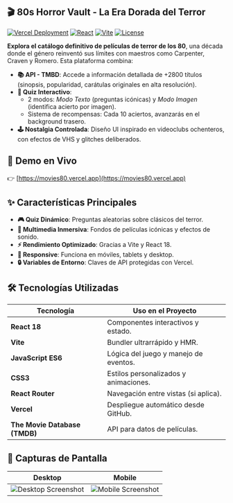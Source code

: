 ## 🎬 80s Horror Vault - La Era Dorada del Terror

[![Vercel Deployment](https://img.shields.io/badge/Deployed%20on-Vercel-black?style=flat&logo=vercel)](https://movies80.vercel.app)
[![React](https://img.shields.io/badge/React-18.2-blue?logo=react)](https://reactjs.org/)
[![Vite](https://img.shields.io/badge/Vite-4.4-orange?logo=vite)](https://vitejs.dev/)
[![License](https://img.shields.io/badge/License-MIT-green)](https://opensource.org/licenses/MIT)

**Explora el catálogo definitivo de películas de terror de los 80**, una década donde el género reinventó sus límites con maestros como Carpenter, Craven y Romero. Esta plataforma combina:

- **📚 API - TMBD**: Accede a información detallada de +2800 títulos (sinopsis, popularidad, carátulas originales en alta resolución).
- **🧪 Quiz Interactivo**: 
  - 2 modos: *Modo Texto* (preguntas icónicas) y *Modo Imagen* (identifica acierto por imagen).
  - Sistema de recompensas: Cada 10 aciertos, avanzarás en el background trasero.
- **🕹️ Nostalgia Controlada**: Diseño UI inspirado en videoclubs ochenteros, con efectos de VHS y glitches deliberados.

## 🚀 Demo en Vivo
👉 [https://movies80.vercel.app](https://movies80.vercel.app)

## ✨ Características Principales
- **🎮 Quiz Dinámico**: Preguntas aleatorias sobre clásicos del terror.
- **🎥 Multimedia Inmersiva**: Fondos de películas icónicas y efectos de sonido.
- **⚡ Rendimiento Optimizado**: Gracias a Vite y React 18.
- **📱 Responsive**: Funciona en móviles, tablets y desktop.
- **🔒 Variables de Entorno**: Claves de API protegidas con Vercel.

## 🛠️ Tecnologías Utilizadas
| Tecnología       | Uso en el Proyecto                     |
|------------------|---------------------------------------|
| **React 18**     | Componentes interactivos y estado.    |
| **Vite**         | Bundler ultrarrápido y HMR.           |
| **JavaScript ES6**| Lógica del juego y manejo de eventos. |
| **CSS3**         | Estilos personalizados y animaciones. |
| **React Router** | Navegación entre vistas (si aplica).  |
| **Vercel**       | Despliegue automático desde GitHub.    |
| **The Movie Database (TMDB)** | API para datos de películas.          |

## 📸 Capturas de Pantalla
| Desktop | Mobile |
|---------|--------|
| ![Desktop Screenshot](/public/screenshots/desktop.png) | ![Mobile Screenshot](/public/screenshots/mobile.png) |
